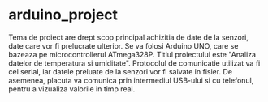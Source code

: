 # arduino_project
Tema de proiect are drept scop principal achizitia de date de la senzori, date care vor fi prelucrate ulterior. Se va folosi Arduino UNO, care se bazeaza pe microcontrollerul  ATmega328P. Titlul proiectului este "Analiza datelor de temperatura si umiditate". Protocolul de comunicatie utilizat va fi cel serial, iar datele preluate de la senzori vor fi salvate in fisier. De asemenea, placuta va comunica prin intermediul USB-ului si cu telefonul, pentru a vizualiza valorile in timp real.

